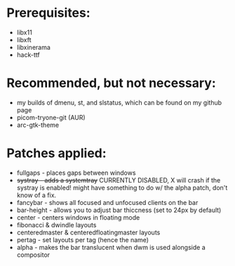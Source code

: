 # Prerequisites:
* libx11
* libxft
* libxinerama
* hack-ttf

# Recommended, but not necessary:
* my builds of dmenu, st, and slstatus, which can be found on my github page
* picom-tryone-git (AUR)
* arc-gtk-theme

# Patches applied:
* fullgaps - places gaps between windows
* ~~systray - adds a systemtray~~ CURRENTLY DISABLED, X will crash if the systray is enabled! might have something to do w/ the alpha patch, don't know of a fix.
* fancybar - shows all focused and unfocused clients on the bar
* bar-height - allows you to adjust bar thiccness (set to 24px by default)
* center - centers windows in floating mode
* fibonacci & dwindle layouts
* centeredmaster & centeredfloatingmaster layouts
* pertag - set layouts per tag (hence the name)
* alpha - makes the bar translucent when dwm is used alongside a compositor
